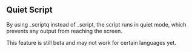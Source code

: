 ## Quiet Script
By using _scriptq instead of _script, the script runs in quiet mode, which prevents any output from reaching the screen.

This feature is still beta and may not work for certain languages yet.